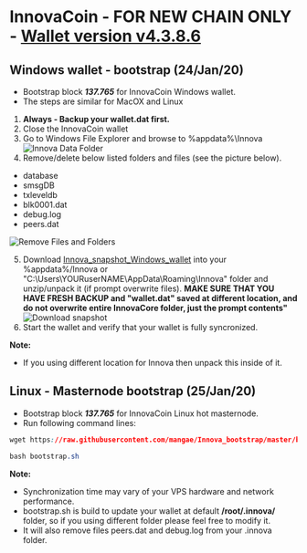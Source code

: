# InnovaCoin - FOR NEW CHAIN ONLY - [Wallet version v4.3.8.6](https://github.com/innova-foundation/innova/releases)
## Windows wallet - bootstrap (24/Jan/20)
- Bootstrap block ***137.765*** for InnovaCoin Windows wallet.
- The steps are similar for MacOX and Linux
1. **Always - Backup your wallet.dat first.**
2. Close the InnovaCoin wallet
3. Go to Windows File Explorer and browse to %appdata%\Innova
![Innova Data Folder](https://i.imgur.com/KbLozsc.jpg)
4. Remove/delete below listed folders and files (see the picture below).
* database
* smsgDB
* txleveldb
* blk0001.dat
* debug.log
* peers.dat

![Remove Files and Folders](https://i.imgur.com/i6W57n2.jpg)    

5. Download [Innova_snapshot_Windows_wallet](https://www.dropbox.com/s/rzesomb5m9pyvvt/innbootstrap.zip) into your %appdata%/Innova or "C:\Users\YOURuserNAME\AppData\Roaming\Innova" folder and unzip/unpack it (if prompt overwrite files). **MAKE SURE THAT YOU HAVE FRESH BACKUP and "wallet.dat" saved at different location, and do not overwrite entire InnovaCore folder, just the prompt contents"** 
![Download snapshot](https://i.imgur.com/uzQIPDb.jpg)
6. Start the wallet and verify that your wallet is fully syncronized.

**Note:**
- If you using different location for Innova then unpack this inside of it.

## Linux - Masternode bootstrap (25/Jan/20)
- Bootstrap block ***137.765*** for InnovaCoin Linux hot masternode.
- Run following command lines:
```css
wget https://raw.githubusercontent.com/mangae/Innova_bootstrap/master/bootstrap.sh
```
```css
bash bootstrap.sh
```
**Note:**
- Synchronization time may vary of your VPS hardware and network performance.
- bootstrap.sh is build to update your wallet at default **/root/.innova/** folder, so if you using different folder please feel free to modify it.
- It will also remove files peers.dat and debug.log from your .innova folder.
